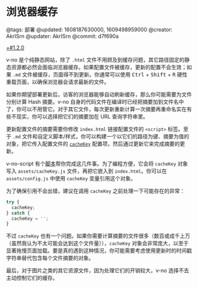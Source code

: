 # 浏览器缓存

@tags: 部署
@updated: 1608187630000, 1609498959000
@creator: AkrISrn
@updater: AkrISrn
@commit: d7f690a

[+#1.2.0](/snippets/version-when-last-update.md)

v-no 是个纯静态网站，除了 `.html` 文件不用顾及到缓存问题，其它路径固定的静态资源都必然会面临浏览器缓存。如果配置文件被缓存，更新的配置不会生效；如果 `.md` 文件被缓存，页面得不到更新。你通常可以使用 <kbd>Ctrl</kbd> + <kbd>Shift</kbd> + <kbd>R</kbd> 硬性重载页面，以确保浏览器会请求最新的文件。

如果你期望部署更新后，访客的浏览器能够自动刷新缓存，那么你可能需要为文件分别计算 Hash 摘要。v-no 自身的代码文件在编译时已经把摘要加到文件名中了，你可以不用管它。对于其它文件，每次更新重新计算一次摘要再重命名实在有些不现实，你可以选择把它们的摘要加在 URL 查询字符串里。

更新配置文件的摘要需要你修改 `index.html` 链接配置文件的 `<script>` 标签。至于 `.md` 文件和自定义脚本/样式，你可以构建一个以它们的路径为键、摘要为值的对象，把它传入配置文件的 [`cacheKey`](/docs/main-conf.md "#") 配置项，然后通过更新它来完成摘要的更新。

v-no-script 有个[脚本](https://github.com/akrisrn/v-no-script/blob/master/src/update-cache-key.ts)帮你完成这几件事。为了编程方便，它会将 `cacheKey` 对象写入 `assets/cacheKey.js` 文件，再把它嵌入到 `index.html`。你可以在 `assets/config.js` 中使用 `cacheKey` 变量引用这个对象。

为了确保引用不会出错，建议在调用 `cacheKey` 之前处理一下可能存在的异常：

```js
try {
  cacheKey;
} catch {
  cacheKey = '';
}
```

不过 `cacheKey` 也有一个问题。如果你需要计算摘要的文件很多（数百或成千上万（虽然我认为不太可能会达到这个文件量）），`cacheKey` 对象会非常庞大，以至于显著拖慢页面加载。要是真的遇到这种情况，你可能需要考虑使用更新时的时间戳字符串替代包含每个文件摘要的对象。

最后，对于图片之类的其它资源文件，因为处理它们的开销较大，v-no 选择不去主动控制它们的缓存。
